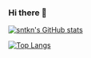 ### Hi there 👋


[![sntkn's GitHub stats](https://github-readme-stats.vercel.app/api?username=sntkn&theme=vue-dark&show_icons=true)](https://github.com/sntkn)

[![Top Langs](https://github-readme-stats.vercel.app/api/top-langs/?username=sntkn&theme=vue-dark&show_icons=true&layout=compact)](https://github.com/sntkn)

<!--
**sntkn/sntkn** is a ✨ _special_ ✨ repository because its `README.md` (this file) appears on your GitHub profile.

Here are some ideas to get you started:

- 🔭 I’m currently working on ...
- 🌱 I’m currently learning ...
- 👯 I’m looking to collaborate on ...
- 🤔 I’m looking for help with ...
- 💬 Ask me about ...
- 📫 How to reach me: ...
- 😄 Pronouns: ...
- ⚡ Fun fact: ...
-->
